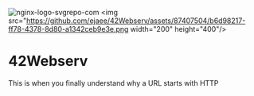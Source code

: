 ![nginx-logo-svgrepo-com](https://github.com/ejaee/42Webserv/assets/87407504/b6d98217-ff78-4378-8d80-a1342ceb9e3e)
<img src="https://github.com/ejaee/42Webserv/assets/87407504/b6d98217-ff78-4378-8d80-a1342ceb9e3e.png  width="200" height="400"/>

# 42Webserv
This is when you finally understand why a URL starts with HTTP
